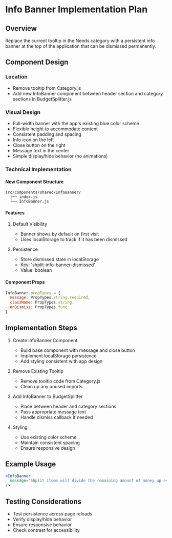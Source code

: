 # Info Banner Implementation Plan

## Overview
Replace the current tooltip in the Needs category with a persistent info banner at the top of the application that can be dismissed permanently.

## Component Design

### Location
- Remove tooltip from Category.js
- Add new InfoBanner component between header section and category sections in BudgetSplitter.js

### Visual Design
- Full-width banner with the app's existing blue color scheme
- Flexible height to accommodate content
- Consistent padding and spacing
- Info icon on the left
- Close button on the right
- Message text in the center
- Simple display/hide behavior (no animations)

### Technical Implementation

#### New Component Structure
```
src/components/shared/InfoBanner/
  ├── index.js
  └── InfoBanner.js
```

#### Features
1. Default Visibility
   - Banner shows by default on first visit
   - Uses localStorage to track if it has been dismissed

2. Persistence
   - Store dismissed state in localStorage
   - Key: 'shplit-info-banner-dismissed'
   - Value: boolean

#### Component Props
```javascript
InfoBanner.propTypes = {
  message: PropTypes.string.required,
  className: PropTypes.string,
  onDismiss: PropTypes.func
}
```

## Implementation Steps

1. Create InfoBanner Component
   - Build base component with message and close button
   - Implement localStorage persistence
   - Add styling consistent with app design

2. Remove Existing Tooltip
   - Remove tooltip code from Category.js
   - Clean up any unused imports

3. Add InfoBanner to BudgetSplitter
   - Place between header and category sections
   - Pass appropriate message text
   - Handle dismiss callback if needed

4. Styling
   - Use existing color scheme
   - Maintain consistent spacing
   - Ensure responsive design

## Example Usage

```jsx
<InfoBanner
  message="Shplit items will divide the remaining amount of money up evenly. Fixed items have a specific dollar value."
/>
```

## Testing Considerations
- Test persistence across page reloads
- Verify display/hide behavior
- Ensure responsive behavior
- Check contrast for accessibility